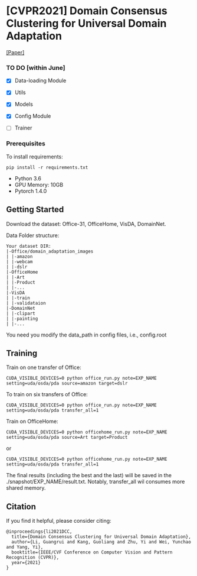 
# [CVPR2021] Domain Consensus Clustering for Universal Domain Adaptation

[[Paper]](http://reler.net/papers/guangrui_cvpr2021.pdf)


### TO DO [within June]

- [X] Data-loading Module
- [X] Utils
- [X] Models 
- [X] Config Module 
- [ ] Trainer


### Prerequisites

To install requirements:

```setup
pip install -r requirements.txt
```

- Python 3.6
- GPU Memory: 10GB
- Pytorch 1.4.0



## Getting Started

Download the dataset: Office-31, OfficeHome, VisDA, DomainNet. 

Data Folder structure: 
```
Your dataset DIR:
|-Office/domain_adaptation_images
| |-amazon
| |-webcam
| |-dslr
|-OfficeHome
| |-Art
| |-Product
| |-...
|-VisDA
| |-train
| |-validataion
|-DomainNet
| |-clipart
| |-painting
| |-...
```
You need you modify the data_path in config files, i.e., config.root

## Training

Train on one transfer of Office: 
```
CUDA_VISIBLE_DEVICES=0 python office_run.py note=EXP_NAME setting=uda/osda/pda source=amazon target=dslr
```

To train on six transfers of Office:
```
CUDA_VISIBLE_DEVICES=0 python office_run.py note=EXP_NAME setting=uda/osda/pda transfer_all=1
```



Train on OfficeHome: 
```
CUDA_VISIBLE_DEVICES=0 python officehome_run.py note=EXP_NAME setting=uda/osda/pda source=Art target=Product
```
or 
```
CUDA_VISIBLE_DEVICES=0 python officehome_run.py note=EXP_NAME setting=uda/osda/pda transfer_all=1 
```

The final results (including the best and the last) will be saved in the ./snapshot/EXP_NAME/result.txt. 
Notably, transfer_all wil consumes more shared memory. 


## Citation 

If you find it helpful, please consider citing: 

```
@inproceedings{li2021DCC,
  title={Domain Consensus Clustering for Universal Domain Adaptation},
  author={Li, Guangrui and Kang, Guoliang and Zhu, Yi and Wei, Yunchao and Yang, Yi},
  booktitle={IEEE/CVF Conference on Computer Vision and Pattern Recognition (CVPR)},
  year={2021}
}

```

